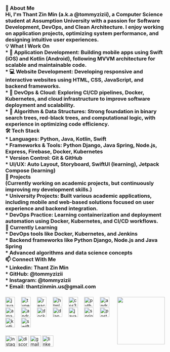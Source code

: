 <h3 align="left">👋 About Me<br>Hi, I'm Thant Zin Min (a.k.a @tommyzizii), a Computer Science student at Assumption University with a passion for Software Development, DevOps, and Clean Architecture. I enjoy working on application projects, optimizing system performance, and designing intuitive user experiences.<br>💡 What I Work On<br>* 📱 Application Development: Building mobile apps using Swift (iOS) and Kotlin (Android), following MVVM architecture for scalable and maintainable code.<br>* 💻 Website Development: Developing responsive and interactive websites using HTML, CSS, JavaScript, and backend frameworks.<br>* 🚀 DevOps & Cloud: Exploring CI/CD pipelines, Docker, Kubernetes, and cloud infrastructure to improve software deployment and scalability.<br>* 🎯 Algorithm & Data Structures: Strong foundation in binary search trees, red-black trees, and computational logic, with experience in optimizing code efficiency.<br>🛠️ Tech Stack<br>* Languages: Python, Java, Kotlin, Swift<br>* Frameworks & Tools: Python Django, Java Spring, Node.js, Express, Firebase, Docker, Kubernetes<br>* Version Control: Git & GitHub<br>* UI/UX: Auto Layout, Storyboard, SwiftUI (learning), Jetpack Compose (learning)<br>🚀 Projects<br>(Currently working on academic projects, but continuously improving my development skills.)<br>* University Projects: Built various academic applications, including mobile and web-based solutions focused on user experience and backend integration.<br>* DevOps Practice: Learning containerization and deployment automation using Docker, Kubernetes, and CI/CD workflows.<br>🌱 Currently Learning<br>* DevOps tools like Docker, Kubernetes, and Jenkins<br>* Backend frameworks like Python Django, Node.js and Java Spring<br>* Advanced algorithms and data science concepts<br>📫 Connect With Me<br>* Linkedin: Thant Zin Min<br>* GitHub: @tommyzizii<br>* Instagram: @tommyzizii<br>* Email: thantzinmin.us@gmail.com</h3>

###

<img align="right" height="150" src="https://media0.giphy.com/media/v1.Y2lkPTc5MGI3NjExdXRvaDhzenh0amx5MDR3Nnlhd29lOXVnd3lqdDFqM2loNXE1MjBpNyZlcD12MV9pbnRlcm5hbF9naWZfYnlfaWQmY3Q9Zw/Y4ak9Ki2GZCbJxAnJD/giphy.gif"  />

###

<div align="left">
  <img src="https://cdn.jsdelivr.net/gh/devicons/devicon/icons/javascript/javascript-original.svg" height="30" alt="javascript logo"  />
  <img width="12" />
  <img src="https://cdn.jsdelivr.net/gh/devicons/devicon/icons/typescript/typescript-original.svg" height="30" alt="typescript logo"  />
  <img width="12" />
  <img src="https://cdn.jsdelivr.net/gh/devicons/devicon/icons/react/react-original.svg" height="30" alt="react logo"  />
  <img width="12" />
  <img src="https://cdn.jsdelivr.net/gh/devicons/devicon/icons/html5/html5-original.svg" height="30" alt="html5 logo"  />
  <img width="12" />
  <img src="https://cdn.jsdelivr.net/gh/devicons/devicon/icons/css3/css3-original.svg" height="30" alt="css3 logo"  />
  <img width="12" />
  <img src="https://cdn.jsdelivr.net/gh/devicons/devicon/icons/python/python-original.svg" height="30" alt="python logo"  />
  <img width="12" />
  <img src="https://cdn.jsdelivr.net/gh/devicons/devicon/icons/android/android-original.svg" height="30" alt="android logo"  />
  <img width="12" />
  <img src="https://cdn.jsdelivr.net/gh/devicons/devicon/icons/amazonwebservices/amazonwebservices-line-wordmark.svg" height="30" alt="amazonwebservices logo"  />
  <img width="12" />
  <img src="https://cdn.jsdelivr.net/gh/devicons/devicon/icons/androidstudio/androidstudio-original.svg" height="30" alt="androidstudio logo"  />
  <img width="12" />
  <img src="https://cdn.jsdelivr.net/gh/devicons/devicon/icons/docker/docker-original.svg" height="30" alt="docker logo"  />
  <img width="12" />
  <img src="https://cdn.jsdelivr.net/gh/devicons/devicon/icons/django/django-plain.svg" height="30" alt="django logo"  />
  <img width="12" />
  <img src="https://cdn.jsdelivr.net/gh/devicons/devicon/icons/java/java-original.svg" height="30" alt="java logo"  />
  <img width="12" />
  <img src="https://cdn.jsdelivr.net/gh/devicons/devicon/icons/spring/spring-original.svg" height="30" alt="spring logo"  />
  <img width="12" />
  <img src="https://cdn.jsdelivr.net/gh/devicons/devicon/icons/postgresql/postgresql-original.svg" height="30" alt="postgresql logo"  />
  <img width="12" />
  <img src="https://cdn.jsdelivr.net/gh/devicons/devicon/icons/kotlin/kotlin-original.svg" height="30" alt="kotlin logo"  />
  <img width="12" />
  <img src="https://cdn.jsdelivr.net/gh/devicons/devicon/icons/swift/swift-original.svg" height="30" alt="swift logo"  />
</div>

###

<div align="left">
  <img src="https://img.shields.io/static/v1?message=Instagram&logo=instagram&label=&color=E4405F&logoColor=white&labelColor=&style=for-the-badge" height="35" alt="instagram logo"  />
  <img src="https://img.shields.io/static/v1?message=Discord&logo=discord&label=&color=7289DA&logoColor=white&labelColor=&style=for-the-badge" height="35" alt="discord logo"  />
  <img src="https://img.shields.io/static/v1?message=Gmail&logo=gmail&label=&color=D14836&logoColor=white&labelColor=&style=for-the-badge" height="35" alt="gmail logo"  />
  <img src="https://img.shields.io/static/v1?message=LinkedIn&logo=linkedin&label=&color=0077B5&logoColor=white&labelColor=&style=for-the-badge" height="35" alt="linkedin logo"  />
</div>

###
